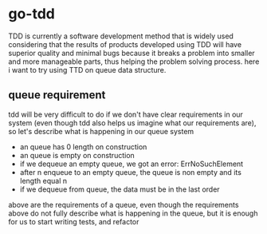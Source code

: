# go-tdd
TDD is currently a software development method that is widely used considering that the results of products developed using TDD will have superior quality and minimal bugs because it breaks a problem into smaller and more manageable parts, thus helping the problem solving process. here i want to try using TTD on queue data structure.

## queue requirement
tdd will be very difficult to do if we don't have clear requirements in our system (even though tdd also helps us imagine what our requirements are), so let's describe what is happening in our queue system
- an queue has 0 length on construction
- an queue is empty on construction
- if we dequeue an empty queue, we got an error: ErrNoSuchElement
- after n enqueue to an empty queue, the queue is non empty and its length equal n
- if we dequeue from queue, the data must be in the last order

above are the requirements of a queue, even though the requirements above do not fully describe what is happening in the queue, but it is enough for us to start writing tests, and refactor